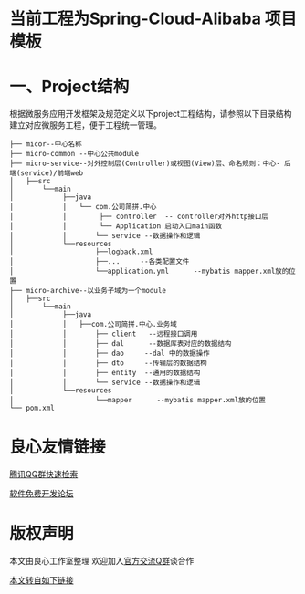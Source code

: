 # 当前工程为Spring-Cloud-Alibaba 项目模板

一、Project结构
===
  根据微服务应用开发框架及规范定义以下project工程结构，请参照以下目录结构建立对应微服务工程，便于工程统一管理。
    

```
├── micor--中心名称  
├── micro-common --中心公共module  
├── micro-service--对外控制层(Controller)或视图(View)层、命名规则：中心- 后端(service)/前端web 
│   ├──src
│       └──main
│            ├──java
│            │   └── com.公司简拼.中心  
│            │        ├── controller  -- controller对外http接口层  
│            │        └── Application 启动入口main函数  
│            │       └── service --数据操作和逻辑 
│            └──resources
│                    ├──logback.xml         
│                    ├──...     --各类配置文件
│                    └──application.yml      --mybatis mapper.xml放的位置
├── micro-archive--以业务子域为一个module 
│   ├──src
│       └──main
│            ├──java
│            │   ├──com.公司简拼.中心.业务域
│            │       ├── client   --远程接口调用
│            │       ├── dal      --数据库表对应的数据结构  
│            │       ├── dao     --dal 中的数据操作
│            │       ├── dto     --传输层的数据结构
│            │       ├── entity  --通用的数据结构 
│            │       └── service --数据操作和逻辑 
│            └──resources
│                    └──mapper      --mybatis mapper.xml放的位置
└── pom.xml  
```


 # 良心友情链接

[腾讯QQ群快速检索](http://u.720life.cn/s/8cf73f7c)

[软件免费开发论坛](http://u.720life.cn/s/bbb01dc0)

# 版权声明 

本文由良心工作室整理 欢迎加入[官方交流Q群](https://u.720life.cn/s/f2316816)谈合作

[本文转自如下链接](http://u.720life.cn/g/2e71d0f0a5c601172267ba20d3a43c6ee7a21bf835c8e72311cc31d101dbe770af301733d81c2a3b40861c6d877d82471707f2131563c382e4f316602ad20ec3)